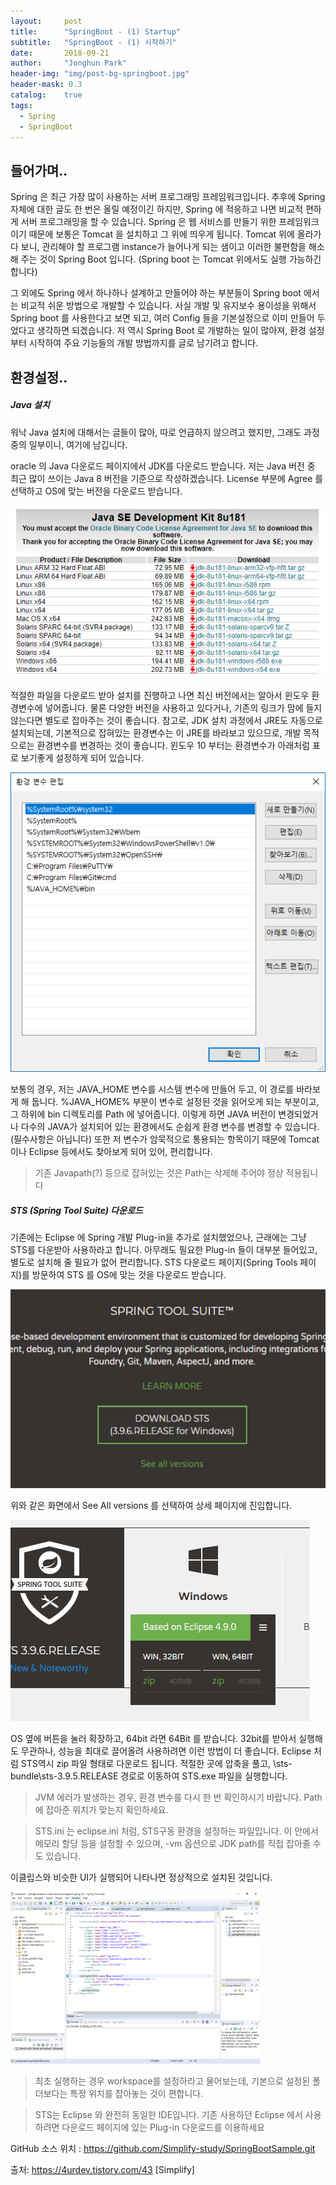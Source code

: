 ```yaml
---
layout:     post
title:      "SpringBoot - (1) Startup"
subtitle:   "SpringBoot - (1) 시작하기"
date:       2018-09-21
author:     "Jonghun Park"
header-img: "img/post-bg-springboot.jpg"
header-mask: 0.3
catalog:    true
tags:
  - Spring
  - SpringBoot
---
```


## 들어가며..

Spring 은 최근 가장 많이 사용하는 서버 프로그래밍 프레임워크입니다. 추후에 Spring 자체에 대한 글도 한 번은 올릴 예정이긴 하지만, Spring 에 적응하고 나면 비교적 편하게 서버 프로그래밍을 할 수 있습니다. Spring 은 웹 서비스를 만들기 위한 프레임워크이기 때문에 보통은 Tomcat 을 설치하고 그 위에 띄우게 됩니다. Tomcat 위에 올라가다 보니, 관리해야 할 프로그램 instance가 늘어나게 되는 샘이고 이러한 불편함을 해소해 주는 것이 Spring Boot 입니다. (Spring boot 는 Tomcat 위에서도 실행 가능하긴 합니다)

그 외에도 Spring 에서 하나하나 설계하고 만들어야 하는 부분들이 Spring boot 에서는 비교적 쉬운 방법으로 개발할 수 있습니다. 사실 개발 및 유지보수 용이성을 위해서 Spring boot 를 사용한다고 보면 되고, 여러 Config 들을 기본설정으로 이미 만들어 두었다고 생각하면 되겠습니다. 저 역시 Spring Boot 로 개발하는 일이 많아져, 환경 설정부터 시작하여 주요 기능들의 개발 방법까지를 글로 남기려고 합니다. 



## 환경설정..

##### Java 설치

워낙 Java 설치에 대해서는 글들이 많아, 따로 언급하지 않으려고 했지만, 그래도 과정 중의 일부이니, 여기에 남깁니다. 

oracle 의 Java 다운로드 페이지에서 JDK를 다운로드 받습니다. 저는 Java 버전 중 최근 많이 쓰이는 Java 8 버전을 기준으로 작성하겠습니다. License 부분에 Agree 를 선택하고 OS에 맞는 버전을 다운로드 받습니다. 

![](/img/post/2018-09-21-spring-boot-01-start/spring-boot-01-start-00001.png)

적절한 파일을 다운로드 받아 설치를 진행하고 나면 최신 버전에서는 알아서 윈도우 환경변수에 넣어줍니다. 물론 다양한 버전을 사용하고 있다거나, 기존의 링크가 맘에 들지 않는다면 별도로 잡아주는 것이 좋습니다. 참고로, JDK 설치 과정에서 JRE도 자동으로 설치되는데, 기본적으로 잡혀있는 환경변수는 이 JRE를 바라보고 있으므로, 개발 목적으로는 환경변수를 변경하는 것이 좋습니다. 윈도우 10 부터는 환경변수가 아래처럼 표로 보기좋게 설정하게 되어 있습니다. 

![](/img/post/2018-09-21-spring-boot-01-start/spring-boot-01-start-00002.png)

보통의 경우, 저는 JAVA_HOME 변수를 시스템 변수에 만들어 두고, 이 경로를 바라보게 해 둡니다. %JAVA_HOME% 부분이 변수로 설정된 것을 읽어오게 되는 부분이고, 그 하위에 bin 디렉토리를 Path 에 넣어줍니다. 이렇게 하면 JAVA 버전이 변경되었거나 다수의 JAVA가 설치되어 있는 환경에서도 순쉽게 환경 변수를 변경할 수 있습니다. (필수사항은 아닙니다) 또한 저 변수가 암묵적으로 통용되는 항목이기 때문에 Tomcat 이나 Eclipse 등에서도 찾아보게 되어 있어, 편리합니다. 

> 기존 Javapath(?) 등으로 잡혀있는 것은 Path는 삭제해 주어야 정상 적용됩니다


##### STS (Spring Tool Suite) 다운로드

기존에는 Eclipse 에 Spring 개발 Plug-in을 추가로 설치했었으나, 근래에는 그냥 STS를 다운받아 사용하라고 합니다. 아무래도 필요한 Plug-in 들이 대부분 들어있고, 별도로 설치해 줄 필요가 없어 편리합니다. STS 다운로드 페이지(Spring Tools 페이지)를 방문하여 STS 를 OS에 맞는 것을 다운로드 받습니다. 

![](/img/post/2018-09-21-spring-boot-01-start/spring-boot-01-start-00003.png)

위와 같은 화면에서 See All versions 를 선택하여 상세 페이지에 진입합니다. 

![](/img/post/2018-09-21-spring-boot-01-start/spring-boot-01-start-00004.png)

OS 옆에 버튼을 눌러 확장하고, 64bit 라면 64Bit 를 받습니다. 32bit를 받아서 실행해도 무관하나, 성능을 최대로 끌어올려 사용하려면 이런 방법이 더 좋습니다. Eclipse 처럼 STS역시 zip 파일 형태로 다운로드 됩니다. 적절한 곳에 압축을 풀고, \sts-bundle\sts-3.9.5.RELEASE 경로로 이동하여 STS.exe 파일을 실행합니다. 



> JVM 에러가 발생하는 경우, 환경 변수를 다시 한 번 확인하시기 바랍니다. Path 에 잡아준 위치가 맞는지 확인하세요. 

> STS.ini 는 eclipse.ini 처럼, STS구동 환경을 설정하는 파일입니다. 이 안에서 메모리 할당 등을 설정할 수 있으며, -vm 옵션으로 JDK path를 직접 잡아줄 수도 있습니다. 

이클립스와 비슷한 UI가 실행되어 나타나면 정상적으로 설치된 것입니다. 

![](/img/post/2018-09-21-spring-boot-01-start/spring-boot-01-start-00005.png)

> 최초 실행하는 경우 workspace를 설정하라고 물어보는데, 기본으로 설정된 폴더보다는 특정 위치를 잡아놓는 것이 편합니다. 

> STS는 Eclipse 와 완전히 동일한 IDE입니다. 기존 사용하던 Eclipse 에서 사용하려면 다운로드 페이지에 있는 Plug-in 다운로드를 이용하세요


GitHub 소스 위치 : https://github.com/Simplify-study/SpringBootSample.git

출처: https://4urdev.tistory.com/43 [Simplify]